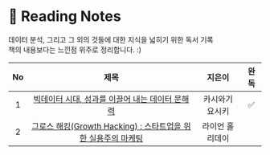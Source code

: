 # 📖 Reading Notes
데이터 분석, 그리고 그 외의 것들에 대한 지식을 넓히기 위한 독서 기록  
책의 내용보다는 느낀점 위주로 정리합니다. :)

|No   | 제목                | 지은이          |완독|
|:---:|:-------------------:|:-----------:|:----------:|
|1  | [빅데이터 시대, 성과를 이끌어 내는 데이터 문해력](https://github.com/data-say/reading-book-sy/tree/main/%EB%8D%B0%EC%9D%B4%ED%84%B0%EB%AC%B8%ED%95%B4%EB%A0%A5)  | 카시와기 요시키 |✅ |
|2  | [그로스 해킹(Growth Hacking) : 스타트업을 위한 실용주의 마케팅]()  | 라이언 홀리데이 | |